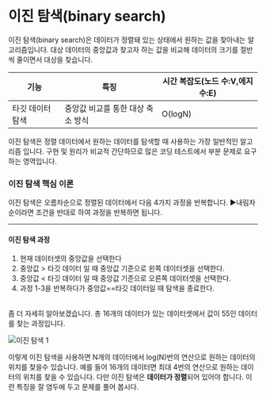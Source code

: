 # 이진 탐색(binary search)
이진 탐색(binary search)은 데이터가 정렬돼 있는 상태에서 원하는 값을 찾아내는 알고리즘입니다.
대상 데이터의 중앙값과 찾고자 하는 값을 비교해 데이터의 크기를 절반씩 줄이면서 
대상을 찾습니다.

<table class="table">
        <thead><tr>
<th>기능</th>
<th>특징</th>
<th>시간 복잡도(노드 수:V,에지 수:E)</th>
</tr>
</thead>
        <tbody><tr>
<td>타깃 데이터 탐색   </td>
<td>중앙값 비교를 통한 대상 축소 방식</td>
<td>O(logN)     </td>
</tr>
</tbody>
</table>


이진 탐색은 정렬 데이터에서 원하는 데이터를 탐색할 때 사용하는 가장 일반적인 알고리즘 입니다. 
구현 및 원리가 비교적 간단하므로 많은 코딩 테스트에서 부분 문제로 요구하는 영역입니다.

### 이진 탐색 핵심 이론
이진 탐색은 오름차순으로 정렬된 데이터에서 다음 4가지 과정을 반복합니다.
▶내림차순이라면 조건을 반대로 하여 과정을 반복하면 됩니다.

***

#### 이진 탐색 과정

1. 현재 데이터셋의 중앙값을 선택한다
2. 중앙값 > 타깃 데이터 일 때 중앙값 기준으로 왼쪽 데이터셋을 선택한다.
3. 중앙값 < 타깃 데이터 일 때 중앙값 기준으로 오른쪽 데이터셋을 선택한다.
4. 과정 1-3을 반복하다가 중앙값==타깃 데이터일 때 탐색을 종료한다.

<br>
좀 더 자세히 알아보겠습니다. 총 16개의 데이터가 있는 데이터셋에서 값이 55인 데이터를 찾는 과정입니다.

![이진 탐색 1](https://github.com/leesulgi66/Algorithm/assets/107823688/cd485d08-1821-4100-8106-8da15ea7e6e9)

이렇게 이진 탐색을 사용하면 N개의 데이터에서 log(N)번의 연산으로 원하는 데이터의 위치를 찾을수 있습니다.
예를 들어 16개의 데이터면 최대 4번의 연산으로 원하는 데이터의 위치를 찾을 수 있습니다. 
다만 이진 탐색은 **데이터가 정렬**되어 있어야 합니다. 이런 특징을 잘 염두에 두고 문제를 풀어 봅시다.
